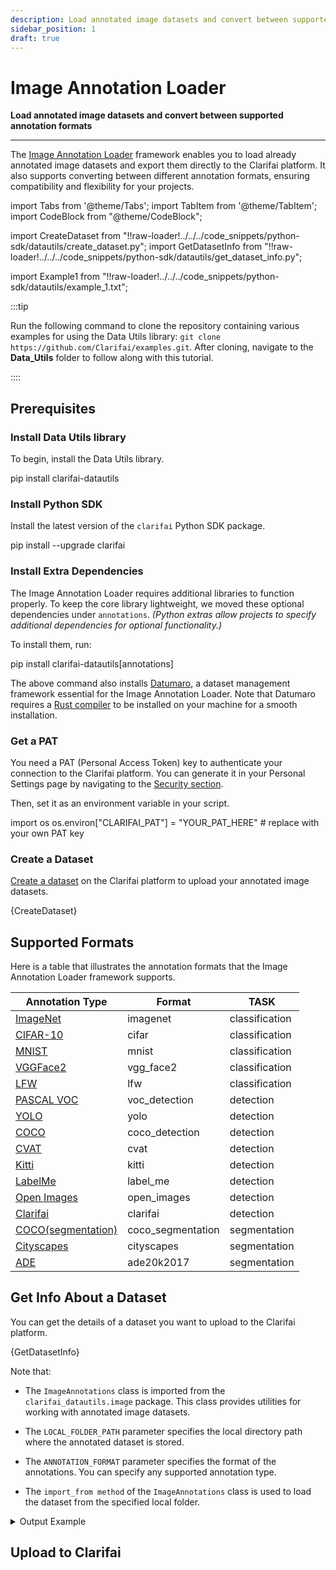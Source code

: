 ```yaml
---
description: Load annotated image datasets and convert between supported annotation formats 
sidebar_position: 1
draft: true
---
```


# Image Annotation Loader

**Load annotated image datasets and convert between supported annotation formats**
<hr />

The [Image Annotation Loader](https://github.com/Clarifai/examples/blob/main/Data_Utils/Image%20Annotation/image_annotation_loader.ipynb) framework enables you to load already annotated image datasets and export them directly to the Clarifai platform. It also supports converting between different annotation formats, ensuring compatibility and flexibility for your projects.

import Tabs from '@theme/Tabs';
import TabItem from '@theme/TabItem';
import CodeBlock from "@theme/CodeBlock";

import CreateDataset from "!!raw-loader!../../../code_snippets/python-sdk/datautils/create_dataset.py";
import GetDatasetInfo from "!!raw-loader!../../../code_snippets/python-sdk/datautils/get_dataset_info.py";

import Example1 from "!!raw-loader!../../../code_snippets/python-sdk/datautils/example_1.txt";


:::tip

Run the following command to clone the repository containing various examples for using the Data Utils library: `git clone https://github.com/Clarifai/examples.git`. After cloning, navigate to the **Data_Utils** folder to follow along with this tutorial.

::::

## Prerequisites

### Install Data Utils library

To begin, install the Data Utils library.

<Tabs>
<TabItem value="bash" label="Bash">
    <CodeBlock className="language-text">
    pip install clarifai-datautils
</CodeBlock>
</TabItem>
</Tabs>

### Install Python SDK

Install the latest version of the `clarifai` Python SDK package.

<Tabs>
<TabItem value="bash" label="Bash">
    <CodeBlock className="language-text">
    pip install --upgrade clarifai
</CodeBlock>
</TabItem>
</Tabs>

### Install Extra Dependencies

The Image Annotation Loader requires additional libraries to function properly. To keep the core library lightweight, we moved these optional dependencies under `annotations`. _(Python extras allow projects to specify additional dependencies for optional functionality.)_

To install them, run:  

<Tabs>
<TabItem value="bash" label="Bash">
    <CodeBlock className="language-text">
    pip install clarifai-datautils[annotations]
</CodeBlock>
</TabItem>
</Tabs>

The above command also installs [Datumaro](https://github.com/openvinotoolkit/datumaro), a dataset management framework essential for the Image Annotation Loader. Note that Datumaro requires a [Rust compiler](https://www.rust-lang.org/) to be installed on your machine for a smooth installation.

### Get a PAT

You need a PAT (Personal Access Token) key to authenticate your connection to the Clarifai platform. You can generate it in your Personal Settings page by navigating to the [Security section](https://clarifai.com/settings/security).

Then, set it as an environment variable in your script.

<Tabs>
<TabItem value="python" label="Python">
    <CodeBlock className="language-python">
    import os
    os.environ["CLARIFAI_PAT"] = "YOUR_PAT_HERE" # replace with your own PAT key 
</CodeBlock>
</TabItem>
</Tabs>

### Create a Dataset

[Create a dataset](https://docs.clarifai.com/sdk/managing-datasets#creating-datasets) on the Clarifai platform to upload your annotated image datasets.

<Tabs>
<TabItem value="python" label="Python">
    <CodeBlock className="language-python">{CreateDataset}</CodeBlock>
</TabItem>
</Tabs>


## Supported Formats

Here is a table that illustrates the annotation formats that the Image Annotation Loader framework supports. 


| Annotation Type      | Format             | TASK          |
|------------------------|--------------------|--------------|
| [ImageNet](http://image-net.org/)         | imagenet           | classification |
| [CIFAR-10](https://www.cs.toronto.edu/~kriz/cifar.html)         | cifar              | classification |
| [MNIST](http://yann.lecun.com/exdb/mnist/)            | mnist              | classification |
| [VGGFace2](https://github.com/ox-vgg/vgg_face2)         | vgg_face2          | classification |
| [LFW](http://vis-www.cs.umass.edu/lfw/)             | lfw                | classification |
| [PASCAL VOC](http://host.robots.ox.ac.uk/pascal/VOC/voc2012/htmldoc/index.html)      | voc_detection      | detection      |
| [YOLO](https://github.com/AlexeyAB/darknet#how-to-train-pascal-voc-data)            | yolo               | detection      |
| [COCO](http://cocodataset.org/#format-data)            | coco_detection     | detection      |
| [CVAT](https://opencv.github.io/cvat/docs/manual/advanced/xml_format/)            | cvat               | detection      |
| [Kitti](http://www.cvlibs.net/datasets/kitti/index.php)           | kitti              | detection      |
| [LabelMe](http://labelme.csail.mit.edu/Release3.0)         | label_me           | detection      |
| [Open Images](https://storage.googleapis.com/openimages/web/download.html)     | open_images        | detection      |
| [Clarifai](https://github.com/Clarifai/examples/tree/main/Data_Utils)        | clarifai           | detection      |
| [COCO(segmentation)](http://cocodataset.org/#format-data) | coco_segmentation | segmentation  |
| [Cityscapes](https://www.cityscapes-dataset.com/)      | cityscapes         | segmentation  |
| [ADE](https://ade20k.csail.mit.edu/)            | ade20k2017         | segmentation  |

## Get Info About a Dataset

You can get the details of a dataset you want to upload to the Clarifai platform. 

<Tabs>
<TabItem value="python" label="Python">
    <CodeBlock className="language-python">{GetDatasetInfo}</CodeBlock>
</TabItem>
</Tabs>

Note that:

- The `ImageAnnotations` class is imported from the `clarifai_datautils.image` package. This class provides utilities for working with annotated image datasets.

- The `LOCAL_FOLDER_PATH` parameter specifies the local directory path where the annotated dataset is stored.

- The `ANNOTATION_FORMAT` parameter specifies the format of the annotations. You can specify any supported annotation type. 

- The `import_from method` of the `ImageAnnotations` class is used to load the dataset from the specified local folder.


<details>
  <summary>Output Example</summary>
    <CodeBlock className="language-text">{Example1}</CodeBlock>
</details> 

## Upload to Clarifai